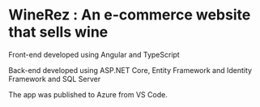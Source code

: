 # WineRez : An e-commerce website that sells wine

Front-end developed using Angular and TypeScript 

Back-end developed using ASP.NET Core, Entity Framework and Identity Framework
and SQL Server 

The app was published to Azure from VS Code. 



